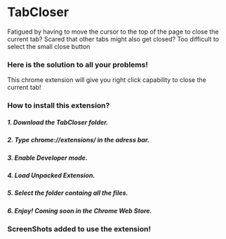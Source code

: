 # TabCloser
Fatigued by having to move the cursor to the top of the page to close the current tab? 
Scared that other tabs might also get closed?
Too difficult to select the small close button 
### Here is the solution to all your problems!
This chrome extension will give you right click capability to close the current tab!

### How to install this extension?
##### 1. Download the TabCloser folder.
##### 2. Type chrome://extensions/ in the adress bar.
##### 3. Enable Developer mode.
##### 4. Load Unpacked Extension.
##### 5. Select the folder containg all the files.
##### 6. Enjoy! Coming soon in the Chrome Web Store.

### ScreenShots added to use the extension!